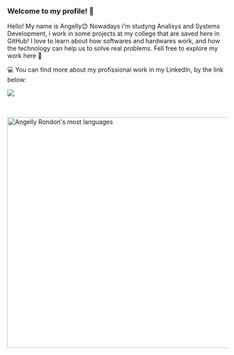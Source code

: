 ### Welcome to my profile! 🦕

<!--
*Angelly-rondon/Angelly-Rondon* is a ✨ special ✨ repository because its README.md (this file) appears on your GitHub profile.

Here are some ideas to get you started:

- 🔭 I’m currently working on ...
- 🌱 I’m currently learning ...
- 👯 I’m looking to collaborate on ...
- 🤔 I’m looking for help with ...
- 💬 Ask me about ...
- 📫 How to reach me: ...
- 😄 Pronouns: ...
- ⚡ Fun fact: ...
-->

Hello! My name is Angelly😊
Nowadays i'm studyng Analisys and Systems Development, i work in some projects at my college that are saved here in GitHub! 
I love to learn about how softwares and hardwares work, and how the technology can help us to solve real problems.
Fell free to explore my work here 🥰

💻 You can find more about my profissional work in my LinkedIn, by the link below:
<div>
<a href="www.linkedin.com/in/angelly-rondon-lkd205540" target="_blank"><img src="[https://img.shields.io/badge/YouTube-FF0000?style=for-the-badge&logo=youtube&logoColor=white](https://www.google.com/url?sa=i&url=https%3A%2F%2Frockcontent.com%2Fbr%2Fblog%2Ftamanho-de-imagens-no-linkedin%2F&psig=AOvVaw1-JWbQ675X6DXs7CpUF_-I&ust=1708918759696000&source=images&cd=vfe&opi=89978449&ved=0CBIQjRxqFwoTCNDQ4c7IxYQDFQAAAAAdAAAAABAE)" target="_blank"></a>
</div>

<!--
## Contact

<p align="left" style="background:yellow">
<a href="https://www.linkedin.com/in/arthur-cabral-89130b1a3/" target="_blank">
  <img align="center" src="https://img.shields.io/badge/-arthur-cabral-05122A?style=flat&logo=linkedin" alt="linkedin"/>
</a>
<a href="https://www.instagram.com/tuco_martins/" target="_blank">
 <img align="center" src="https://img.shields.io/badge/-arthur-cabral-05122A?style=flat&logo=instagram" alt="instagram"/>
</a>
</p>
-->
<br>
<br>

<p align="left">
<img width="530em" src="https://github-readme-stats.vercel.app/api/top-langs/?username=Angelly-rondon&layout=compact&theme=vision-friendly-dark" alt="Angelly Rondon's most languages"/>
</p>
